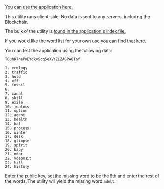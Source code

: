 [You can use the application here.](https://tronwatch.github.io/Seed-Recovery/)

This utility runs client-side. No data is sent to any servers, including the Blockchain.

The bulk of the utility is [found in the application's index file.](https://github.com/TronWatch/Seed-Recovery/blob/master/src/index.js)

If you would like the word list for your own use [you can find that here.](https://github.com/TronWatch/Seed-Recovery/blob/master/src/wordList.json)

You can test the application using the following data:

```
TGuhK7nePWEYdkvScq5eXVnZLZAGPA8Taf

1. ecology
2. traffic
3. hold
4. off
5. fossil
6.
7. canal
8. skill
9. exile
10. jealous
11. option
12. agent
13. health
14. hat
15. process
16. winter
17. desk
18. glimpse
19. spirit
20. baby
21. odor
22. vdeposit
23. hill
24. history
```

Enter the public key, set the missing word to be the 6th and enter the rest of the words. The utility will yield the missing word `adult`.
